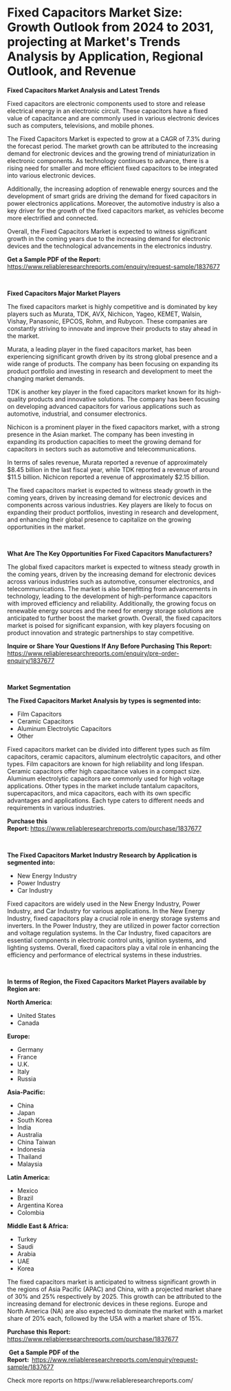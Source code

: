 <p><h1>Fixed Capacitors Market Size: Growth Outlook from 2024 to 2031, projecting at Market's Trends Analysis by Application, Regional Outlook, and Revenue</h1></p><p><strong>Fixed Capacitors Market Analysis and Latest Trends</strong></p>
<p><p>Fixed capacitors are electronic components used to store and release electrical energy in an electronic circuit. These capacitors have a fixed value of capacitance and are commonly used in various electronic devices such as computers, televisions, and mobile phones.</p><p>The Fixed Capacitors Market is expected to grow at a CAGR of 7.3% during the forecast period. The market growth can be attributed to the increasing demand for electronic devices and the growing trend of miniaturization in electronic components. As technology continues to advance, there is a rising need for smaller and more efficient fixed capacitors to be integrated into various electronic devices.</p><p>Additionally, the increasing adoption of renewable energy sources and the development of smart grids are driving the demand for fixed capacitors in power electronics applications. Moreover, the automotive industry is also a key driver for the growth of the fixed capacitors market, as vehicles become more electrified and connected.</p><p>Overall, the Fixed Capacitors Market is expected to witness significant growth in the coming years due to the increasing demand for electronic devices and the technological advancements in the electronics industry.</p></p>
<p><strong>Get a Sample PDF of the Report:&nbsp;</strong> <a href="https://www.reliableresearchreports.com/enquiry/request-sample/1837677">https://www.reliableresearchreports.com/enquiry/request-sample/1837677</a></p>
<p>&nbsp;</p>
<p><strong>Fixed Capacitors Major Market Players</strong></p>
<p><p>The fixed capacitors market is highly competitive and is dominated by key players such as Murata, TDK, AVX, Nichicon, Yageo, KEMET, Walsin, Vishay, Panasonic, EPCOS, Rohm, and Rubycon. These companies are constantly striving to innovate and improve their products to stay ahead in the market.</p><p>Murata, a leading player in the fixed capacitors market, has been experiencing significant growth driven by its strong global presence and a wide range of products. The company has been focusing on expanding its product portfolio and investing in research and development to meet the changing market demands.</p><p>TDK is another key player in the fixed capacitors market known for its high-quality products and innovative solutions. The company has been focusing on developing advanced capacitors for various applications such as automotive, industrial, and consumer electronics.</p><p>Nichicon is a prominent player in the fixed capacitors market, with a strong presence in the Asian market. The company has been investing in expanding its production capacities to meet the growing demand for capacitors in sectors such as automotive and telecommunications.</p><p>In terms of sales revenue, Murata reported a revenue of approximately $8.45 billion in the last fiscal year, while TDK reported a revenue of around $11.5 billion. Nichicon reported a revenue of approximately $2.15 billion.</p><p>The fixed capacitors market is expected to witness steady growth in the coming years, driven by increasing demand for electronic devices and components across various industries. Key players are likely to focus on expanding their product portfolios, investing in research and development, and enhancing their global presence to capitalize on the growing opportunities in the market.</p></p>
<p>&nbsp;</p>
<p><strong>What Are The Key Opportunities For Fixed Capacitors Manufacturers?</strong></p>
<p><p>The global fixed capacitors market is expected to witness steady growth in the coming years, driven by the increasing demand for electronic devices across various industries such as automotive, consumer electronics, and telecommunications. The market is also benefitting from advancements in technology, leading to the development of high-performance capacitors with improved efficiency and reliability. Additionally, the growing focus on renewable energy sources and the need for energy storage solutions are anticipated to further boost the market growth. Overall, the fixed capacitors market is poised for significant expansion, with key players focusing on product innovation and strategic partnerships to stay competitive.</p></p>
<p><strong>Inquire or Share Your Questions If Any Before Purchasing This Report:</strong> <a href="https://www.reliableresearchreports.com/enquiry/pre-order-enquiry/1837677">https://www.reliableresearchreports.com/enquiry/pre-order-enquiry/1837677</a></p>
<p>&nbsp;</p>
<p><strong>Market Segmentation</strong></p>
<p><strong>The Fixed Capacitors Market Analysis by types is segmented into:</strong></p>
<p><ul><li>Film Capacitors</li><li>Ceramic Capacitors</li><li>Aluminum Electrolytic Capacitors</li><li>Other</li></ul></p>
<p><p>Fixed capacitors market can be divided into different types such as film capacitors, ceramic capacitors, aluminum electrolytic capacitors, and other types. Film capacitors are known for high reliability and long lifespan. Ceramic capacitors offer high capacitance values in a compact size. Aluminum electrolytic capacitors are commonly used for high voltage applications. Other types in the market include tantalum capacitors, supercapacitors, and mica capacitors, each with its own specific advantages and applications. Each type caters to different needs and requirements in various industries.</p></p>
<p><strong>Purchase this Report:&nbsp;</strong><a href="https://www.reliableresearchreports.com/purchase/1837677">https://www.reliableresearchreports.com/purchase/1837677</a></p>
<p>&nbsp;</p>
<p><strong>The Fixed Capacitors Market Industry Research by Application is segmented into:</strong></p>
<p><ul><li>New Energy Industry</li><li>Power Industry</li><li>Car Industry</li></ul></p>
<p><p>Fixed capacitors are widely used in the New Energy Industry, Power Industry, and Car Industry for various applications. In the New Energy Industry, fixed capacitors play a crucial role in energy storage systems and inverters. In the Power Industry, they are utilized in power factor correction and voltage regulation systems. In the Car Industry, fixed capacitors are essential components in electronic control units, ignition systems, and lighting systems. Overall, fixed capacitors play a vital role in enhancing the efficiency and performance of electrical systems in these industries.</p></p>
<p>&nbsp;</p>
<p><strong>In terms of Region, the Fixed Capacitors Market Players available by Region are:</strong></p>
<p>
    <p> <strong> North America: </strong>
        <ul>
            <li>United States</li>
            <li>Canada</li>
        </ul>
        </p> 
    <p> <strong> Europe: </strong>
        <ul>
            <li>Germany</li>
            <li>France</li>
            <li>U.K.</li>
            <li>Italy</li>
            <li>Russia</li>
        </ul>
        </p> 
    <p> <strong> Asia-Pacific: </strong>
        <ul>
            <li>China</li>
            <li>Japan</li>
            <li>South Korea</li>
            <li>India</li>
            <li>Australia</li>
            <li>China Taiwan</li>
            <li>Indonesia</li>
            <li>Thailand</li>
            <li>Malaysia</li>
        </ul>
        </p> 
    <p> <strong> Latin America: </strong>
        <ul>
            <li>Mexico</li>
            <li>Brazil</li>
            <li>Argentina Korea</li>
            <li>Colombia</li>
        </ul>
        </p> 
    <p> <strong> Middle East & Africa: </strong>
        <ul>
            <li>Turkey</li>
            <li>Saudi</li>
            <li>Arabia</li>
            <li>UAE</li>
            <li>Korea</li>
        </ul>
    </p>
    </p>
<p><p>The fixed capacitors market is anticipated to witness significant growth in the regions of Asia Pacific (APAC) and China, with a projected market share of 30% and 25% respectively by 2025. This growth can be attributed to the increasing demand for electronic devices in these regions. Europe and North America (NA) are also expected to dominate the market with a market share of 20% each, followed by the USA with a market share of 15%.</p></p>
<p><strong>Purchase this Report: </strong><a href="https://www.reliableresearchreports.com/purchase/1837677">https://www.reliableresearchreports.com/purchase/1837677</a></p>
<p>&nbsp;<strong>Get a Sample PDF of the Report:&nbsp;&nbsp;</strong><a href="https://www.reliableresearchreports.com/enquiry/request-sample/1837677">https://www.reliableresearchreports.com/enquiry/request-sample/1837677</a></p>
<p><strong></strong></p>
<p>Check more reports on https://www.reliableresearchreports.com/</p>